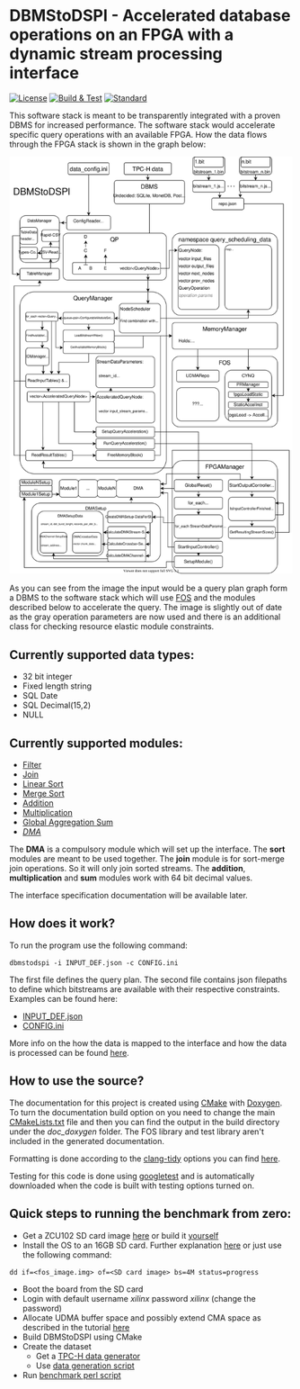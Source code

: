 # DBMStoDSPI - Accelerated database operations on an FPGA with a dynamic stream processing interface

[![License](https://img.shields.io/github/license/FPGA-Research-Manchester/DBMStoDSPI)](https://opensource.org/licenses/Apache-2.0)
[![Build & Test](https://github.com/FPGA-Research-Manchester/DBMStoDSPI/actions/workflows/cmake.yml/badge.svg)](https://github.com/FPGA-Research-Manchester/DBMStoDSPI/actions)
[![Standard](https://img.shields.io/badge/C%2B%2B-17-blue.svg)](https://en.wikipedia.org/wiki/C%2B%2B17)

This software stack is meant to be transparently integrated with a proven DBMS for increased performance. The software stack would accelerate specific query operations with an available FPGA. How the data flows through the FPGA stack is shown in the graph below:

![DBMStoDSPI source layout](./docs/DBMStoDSPI_graph.svg)

As you can see from the image the input would be a query plan graph form a DBMS to the software stack which will use [FOS](https://github.com/FPGA-Research-Manchester/fos) and the modules described below to accelerate the query. The image is slightly out of date as the gray operation parameters are now used and there is an additional class for checking resource elastic module constraints.

## Currently supported data types:

- 32 bit integer
- Fixed length string
- SQL Date
- SQL Decimal(15,2)
- NULL

## Currently supported modules:

- [Filter](https://docs.google.com/document/d/1aYy9Etr1Ixwe3E7jI4mP0RaP6_JUYoRPTvVph6-HNGM/view)
- [Join](https://docs.google.com/document/d/1r0RVhj606VpfFN-_qD-pGoYDA3DNoBDvr2w0ZUhhkLU/view)
- [Linear Sort](https://docs.google.com/document/d/1rDDLILdMLcuyK8YAFJgvJH6Eq8vFAtm5XBoBC7NX44E/view)
- [Merge Sort](https://docs.google.com/document/d/1PdNX-QX6q9c99VxUFVUgqroxa9sadZm0mU3asQ_sdqQ/view)
- [Addition](https://docs.google.com/document/d/1z2pN-B5mMqBWMHZfsHWlNOEh4y0oQSoJJaQwMiRgKD8/view)
- [Multiplication](https://docs.google.com/document/d/13FvDpvQOcqsJmrKadfZ0wl7sOHxVujxV2PWCQ0EDBH0/view)
- [Global Aggregation Sum](https://docs.google.com/document/d/17INhz4SAK0X97FyJYAxEcWI2qQLcixy8q_eU_KDbDEw/view)
- [*DMA*](https://docs.google.com/document/d/1cxJLcjkrTCrByOmtiYwsu4Ptbp78npZbajhQ878ixp0/view)

The **DMA** is a compulsory module which will set up the interface.
The **sort** modules are meant to be used together.
The **join** module is for sort-merge join operations. So it will only join sorted streams.
The **addition**, **multiplication** and **sum** modules work with 64 bit decimal values.

The interface specification documentation will be available later.

## How does it work?

To run the program use the following command:

```
dbmstodspi -i INPUT_DEF.json -c CONFIG.ini
```

The first file defines the query plan. The second file contains json filepaths to define which bitstreams are available with their respective constraints. Examples can be found here:

* [INPUT_DEF.json](./resources/input_defs/TPCH_Q19_SF01.json)
* [CONFIG.ini](./resources/config.ini)

More info on the how the data is mapped to the interface and how the data is processed can be found [here](./docs/README.md).

## How to use the source?

The documentation for this project is created using [CMake](https://cmake.org/cmake/help/latest/guide/tutorial/index.html) with [Doxygen](https://www.doxygen.nl/manual/starting.html). To turn the documentation build option on you need to change the main [CMakeLists.txt](./CMakeLists.txt) file and then you can find the output in the build directory under the *doc_doxygen* folder. The FOS library and test library aren't included in the generated documentation.

Formatting is done according to the [clang-tidy](https://clang.llvm.org/extra/clang-tidy/) options you can find [here](./.clang-tidy).

Testing for this code is done using [googletest](https://github.com/google/googletest) and is automatically downloaded when the code is built with testing options turned on.

## Quick steps to running the benchmark from zero:

* Get a ZCU102 SD card image [here](https://github.com/FPGA-Research-Manchester/fos/blob/fdac37e188e217293d296d9973c22500c8a4367c/sd_card_images/README.md) or build it [yourself](https://github.com/FPGA-Research-Manchester/fos/blob/fdac37e188e217293d296d9973c22500c8a4367c/sd_card_images/build/README.md)
* Install the OS to an 16GB SD card. Further explanation [here](https://raspberrypi.stackexchange.com/questions/931/how-do-i-install-an-os-image-onto-an-sd-card) or just use the following command:

```
dd if=<fos_image.img> of=<SD card image> bs=4M status=progress
```

* Boot the board from the SD card
* Login with default username *xilinx* password *xilinx* (change the password)
* Allocate UDMA buffer space and possibly extend CMA space as described in the tutorial [here](./docs/memory_allocation.md)
* Build DBMStoDSPI using CMake
* Create the dataset 
  * Get a [TPC-H data generator](https://github.com/databricks/tpch-dbgen) 
  * Use [data generation script](./resources/benchmark/generate_data.sh)
* Run [benchmark perl script](./resources/benchmark/benchmark.pl)